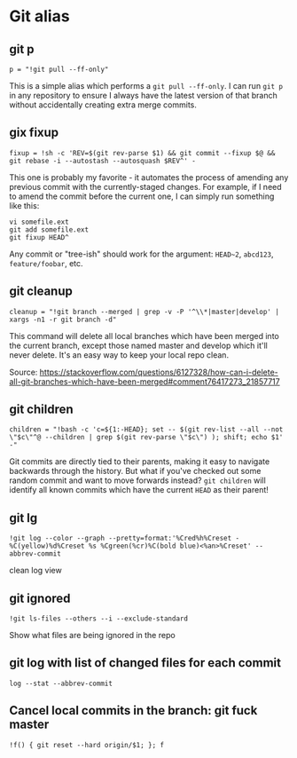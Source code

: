 # Git alias

## git p

```shell
p = "!git pull --ff-only"
```

This is a simple alias which performs a `git pull --ff-only`. I can run `git p` in any repository to ensure I always have the latest version of that branch without accidentally creating extra merge commits.

## gix fixup <commit>

```shell
fixup = !sh -c 'REV=$(git rev-parse $1) && git commit --fixup $@ && git rebase -i --autostash --autosquash $REV^' -
```

This one is probably my favorite - it automates the process of amending any previous commit with the currently-staged changes. For example, if I need to amend the commit before the current one, I can simply run something like this:

```shell
vi somefile.ext
git add somefile.ext
git fixup HEAD^
```

Any commit or "tree-ish" should work for the argument: `HEAD~2`, `abcd123`, `feature/foobar`, etc.

## git cleanup

```shell
cleanup = "!git branch --merged | grep -v -P '^\\*|master|develop' | xargs -n1 -r git branch -d"
```

This command will delete all local branches which have been merged into the current branch, except those named master and develop which it'll never delete. It's an easy way to keep your local repo clean.

Source: https://stackoverflow.com/questions/6127328/how-can-i-delete-all-git-branches-which-have-been-merged#comment76417273_21857717

## git children

```shell
children = "!bash -c 'c=${1:-HEAD}; set -- $(git rev-list --all --not \"$c\"^@ --children | grep $(git rev-parse \"$c\") ); shift; echo $1' -"
```

Git commits are directly tied to their parents, making it easy to navigate backwards through the history. But what if you've checked out some random commit and want to move forwards instead? `git children` will identify all known commits which have the current `HEAD` as their parent!

## git lg

```shell
!git log --color --graph --pretty=format:'%Cred%h%Creset -%C(yellow)%d%Creset %s %Cgreen(%cr)%C(bold blue)<%an>%Creset' --abbrev-commit
```

clean log view

## git ignored

```shell
!git ls-files --others --i --exclude-standard
```

Show what files are being ignored in the repo

## git log with list of changed files for each commit

```shell
log --stat --abbrev-commit
```

## Cancel local commits in the branch: git fuck master

```shell
!f() { git reset --hard origin/$1; }; f
```

